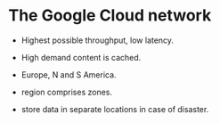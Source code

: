 # The Google Cloud network

* Highest possible throughput, low latency.

* High demand content is cached.

* Europe, N and S America.

* region comprises zones.

* store data in separate locations in case of disaster.


